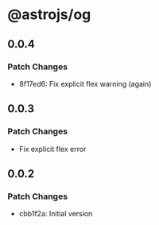 # @astrojs/og

## 0.0.4

### Patch Changes

- 8f17ed6: Fix explicit flex warning (again)

## 0.0.3

### Patch Changes

- Fix explicit flex error

## 0.0.2

### Patch Changes

- cbb1f2a: Initial version
